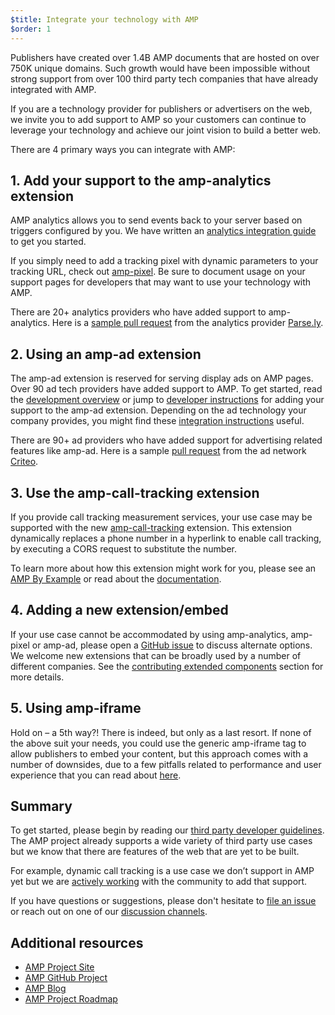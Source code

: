 ```yaml
---
$title: Integrate your technology with AMP
$order: 1
---
```


Publishers have created over 1.4B AMP documents that are hosted on over 750K unique domains. Such growth would have been impossible without strong support from over 100 third party tech companies that have already integrated with AMP.  

If you are a technology provider for publishers or advertisers on the web, we invite you to add support to AMP so your customers can continue to leverage your technology and achieve our joint vision to build a better web.

There are 4 primary ways you can integrate with AMP:


## 1. Add your support to the amp-analytics extension 
AMP analytics allows you to send events back to your server based on triggers configured by you. We have written an [analytics integration guide](https://github.com/ampproject/amphtml/blob/master/extensions/amp-analytics/integrating-analytics.md) to get you started. 

If you simply need to add a tracking pixel with dynamic parameters to your tracking URL, check out [amp-pixel](https://www.ampproject.org/docs/reference/components/ads/amp-pixel). Be sure to document usage on your support pages for developers that may want to use your technology with AMP.

There are 20+ analytics providers who have added support to amp-analytics. Here is a [sample pull request](https://github.com/ampproject/amphtml/pull/1595) from the analytics provider [Parse.ly](https://www.parsely.com/help/integration/google-amp/).


## 2. Using an amp-ad extension 

The amp-ad extension is reserved for serving display ads on AMP pages. Over 90 ad tech providers have added support to AMP.  To get started, read the [development overview](https://github.com/ampproject/amphtml/tree/master/ads#overview) or jump to [developer instructions](https://github.com/ampproject/amphtml/tree/master/ads#developer-guidelines-for-a-pull-request) for adding your support to the amp-ad extension. Depending on the ad technology your company provides, you might find these [integration instructions](https://github.com/ampproject/amphtml/blob/master/ads/_integration-guide.md) useful.

There are 90+ ad providers who have added support for advertising related features like amp-ad. Here is a sample [pull request](https://github.com/ampproject/amphtml/pull/2299) from the ad network [Criteo](https://github.com/ampproject/amphtml/blob/master/ads/criteo.md).

## 3. Use the amp-call-tracking extension

If you provide call tracking measurement services, your use case may be supported with the new [amp-call-tracking](https://github.com/ampproject/amphtml/blob/master/extensions/amp-call-tracking/amp-call-tracking.md) extension. This extension dynamically replaces a phone number in a hyperlink to enable call tracking, by executing a CORS request to substitute the number.

To learn more about how this extension might work for you, please see an [AMP By Example](https://ampbyexample.com/components/amp-call-tracking/) or read about the [documentation](https://www.ampproject.org/docs/reference/components/ads/amp-call-tracking).

## 4. Adding a new extension/embed

If your use case cannot be accommodated by using amp-analytics, amp-pixel or amp-ad, please open a [GitHub issue](https://github.com/ampproject/amphtml/issues/new) to discuss alternate options. We welcome new extensions that can be broadly used by a number of different companies. See the [contributing extended components](https://github.com/ampproject/amphtml/blob/master/CONTRIBUTING.md#contributing-extended-components) section for more details. 

## 5. Using amp-iframe

Hold on – a 5th way?! There is indeed, but only as a last resort. If none of the above suit your needs, you could use the generic amp-iframe tag to allow publishers to embed your content, but this approach comes with a number of downsides, due to a few pitfalls related to performance and user experience that you can read about [here](https://www.ampproject.org/docs/reference/components/layout/amp-iframe#guideline:-prefer-specific-amp-components-to-amp-iframe).

## Summary

To get started, please begin by reading our [third party developer guidelines](https://github.com/ampproject/amphtml/blob/master/3p/README.md). The AMP project already supports a wide variety of third party use cases but we know that there are features of the web that are yet to be built.

For example, dynamic call tracking is a use case we don’t support in AMP yet but we are [actively working](https://github.com/ampproject/amphtml/issues/5276) with the community to add that support. 

If you have questions or suggestions, please don't hesitate to [file an issue](https://github.com/ampproject/amphtml/blob/master/CONTRIBUTING.md#filing-issues) or reach out on one of our [discussion channels](https://github.com/ampproject/amphtml/blob/master/CONTRIBUTING.md#discussion-channels). 

## Additional resources

- [AMP Project Site](https://www.ampproject.org/)
- [AMP GitHub Project](https://github.com/ampproject/amphtml)
- [AMP Blog](https://amphtml.wordpress.com/)
- [AMP Project Roadmap](https://www.ampproject.org/roadmap/)
